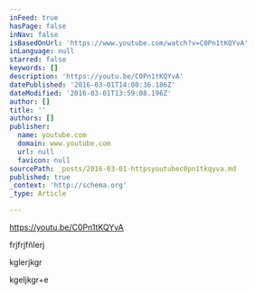 ```yaml
---
inFeed: true
hasPage: false
inNav: false
isBasedOnUrl: 'https://www.youtube.com/watch?v=C0Pn1tKQYvA'
inLanguage: null
starred: false
keywords: []
description: 'https://youtu.be/C0Pn1tKQYvA'
datePublished: '2016-03-01T14:00:36.186Z'
dateModified: '2016-03-01T13:59:08.196Z'
author: []
title: ''
authors: []
publisher:
  name: youtube.com
  domain: www.youtube.com
  url: null
  favicon: null
sourcePath: _posts/2016-03-01-httpsyoutubec0pn1tkqyva.md
published: true
_context: 'http://schema.org'
_type: Article

---
```

https://youtu.be/C0Pn1tKQYvA

frjfrjfñlerj

kglerjkgr

kgeljkgr+e